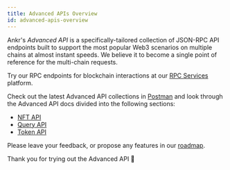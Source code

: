 ```yaml
---
title: Advanced APIs Overview
id: advanced-apis-overview
---
```


Ankr's *Advanced API* is a specifically-tailored collection of JSON-RPC API endpoints built to support the most popular Web3 scenarios on multiple chains at almost instant speeds. We believe it to become a single point of reference for the multi-chain requests.

Try our RPC endpoints for blockchain interactions at our [RPC Services](https://www.ankr.com/rpc/) platform.

Check out the latest Advanced API collections in [Postman](https://documenter.getpostman.com/view/19024547/UVsEVUGQ) and look through the Advanced API docs divided into the following sections:

* [NFT API](/build-blockchain/products/advanced-apis/nft-api/)
* [Query API](/build-blockchain/products/advanced-apis/query-api)
* [Token API](/build-blockchain/products/advanced-apis/token-api)

Please leave your feedback, or propose any features in our [roadmap](https://roadmap.ankr.com/b/feature-requests/).

Thank you for trying out the Advanced API 🙌